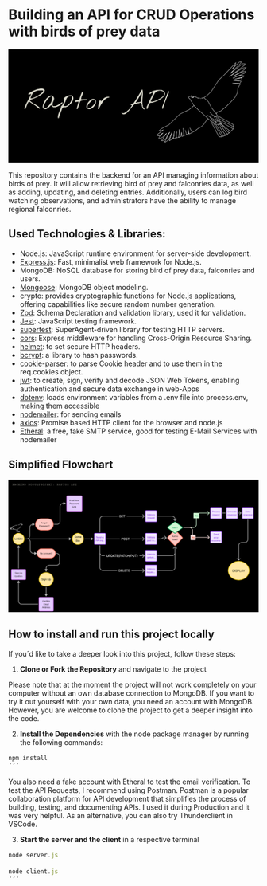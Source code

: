# Building an API for CRUD Operations with birds of prey data

![TitleImage](heroimage.png)

This repository contains the backend for an API managing information about birds of prey. It will allow retrieving bird of prey and falconries data, as well as adding, updating, and deleting entries. Additionally, users can log bird watching observations, and administrators have the ability to manage regional falconries.

## Used Technologies & Libraries:

- Node.js: JavaScript runtime environment for server-side development.
- [Express.js](https://www.npmjs.com/package/express): Fast, minimalist web framework for Node.js.
- MongoDB: NoSQL database for storing bird of prey data, falconries and users.
- [Mongoose](https://www.npmjs.com/package/mongoose): MongoDB object modeling.
- crypto: provides cryptographic functions for Node.js applications, offering capabilities like secure random number generation.
- [Zod](https://www.npmjs.com/package/zod): Schema Declaration and validation library, used it for validation.
- [Jest](https://www.npmjs.com/package/jest): JavaScript testing framework.
- [supertest](https://www.npmjs.com/package/supertest): SuperAgent-driven library for testing HTTP servers.
- [cors](https://www.npmjs.com/package/cors): Express middleware for handling Cross-Origin Resource Sharing.
- [helmet](https://www.npmjs.com/package/helmet): to set secure HTTP headers.
- [bcrypt](https://www.npmjs.com/package/bcrypt): a library to hash passwords.
- [cookie-parser](https://www.npmjs.com/package/cookie-parser): to parse Cookie header and to use them in the req.cookies object.
- [jwt](https://www.npmjs.com/package/jsonwebtoken): to create, sign, verify and decode JSON Web Tokens, enabling authentication and secure data exchange in web-Apps
- [dotenv](https://www.npmjs.com/package/dotenv): loads environment variables from a .env file into process.env, making them accessible
- [nodemailer](https://www.npmjs.com/package/nodemailer): for sending emails
- [axios](https://www.npmjs.com/package/axios): Promise based HTTP client for the browser and node.js
- [Etheral](https://ethereal.email/): a free, fake SMTP service, good for testing E-Mail Services with nodemailer

## Simplified Flowchart

![Flowchart](Flowchart-simplified.png)

## How to install and run this project locally

If you´d like to take a deeper look into this project, follow these steps:

1. **Clone or Fork the Repository** and navigate to the project

Please note that at the moment the project will not work completely on your computer without an own database connection to MongoDB.
If you want to try it out yourself with your own data, you need an account with MongoDB.
However, you are welcome to clone the project to get a deeper insight into the code.

2. **Install the Dependencies** with the node package manager by running the following commands:

```js
npm install
´´´
```

You also need a fake account with Etheral to test the email verification. To test the API Requests, I recommend using Postman. Postman is a popular collaboration platform for API development that simplifies the process of building, testing, and documenting APIs. I used it during Production and it was very helpful. As an alternative, you can also try Thunderclient in VSCode.

3. **Start the server and the client** in a respective terminal

```js
node server.js

node client.js
´´´

```

